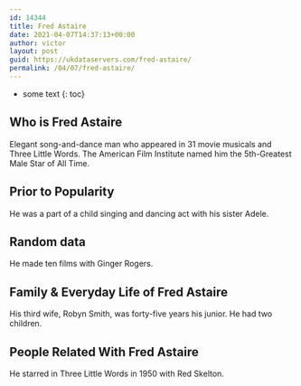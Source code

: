 ```yaml
---
id: 14344
title: Fred Astaire
date: 2021-04-07T14:37:13+00:00
author: victor
layout: post
guid: https://ukdataservers.com/fred-astaire/
permalink: /04/07/fred-astaire/
---
```


* some text
{: toc}


## Who is Fred Astaire



Elegant song-and-dance man who appeared in 31 movie musicals and Three Little Words. The American Film Institute named him the 5th-Greatest Male Star of All Time.

                
                
                
## Prior to Popularity



He was a part of a child singing and dancing act with his sister Adele.

                
                
                
## Random data



He made ten films with Ginger Rogers.

                
                
                
## Family & Everyday Life of Fred Astaire



His third wife, Robyn Smith, was forty-five years his junior. He had two children.

                
                
                
## People Related With Fred Astaire



He starred in Three Little Words in 1950 with Red Skelton.

                
              
            
          
          
          
